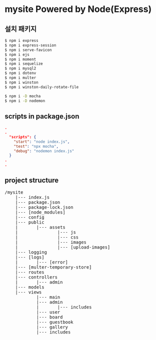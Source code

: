 # mysite Powered by Node(Express)

## 설치 패키지
```bash
$ npm i express
$ npm i express-session
$ npm i serve-favicon
$ npm i ejs
$ npm i moment
$ npm i sequelize
$ npm i mysql2
$ npm i dotenv
$ npm i multer
$ npm i winston
$ npm i winston-daily-rotate-file

$ npm i -D mocha
$ npm i -D nodemon
```

## scripts in package.json
```JSON
.
.
  "scripts": {
    "start": "node index.js",
    "test": "npx mocha",
    "debug": "nodemon index.js"
  }
.
.
```


## project structure
<pre>
/mysite
    |--- index.js
    |--- package.json
    |--- package-lock.json
    |--- [node_modules]
    |--- config
    |--- public
    |       |--- assets
    |               |--- js
    |               |--- css
    |               |--- images
    |               |--- [upload-images]
    |--- logging
    |--- [logs]
    |       |--- [error]
    |--- [multer-temporary-store]
    |--- routes
    |--- controllers
    |       |--- admin
    |--- models
    |--- views
            |--- main
            |--- admin
            |       |--- includes
            |--- user
            |--- board
            |--- guestbook
            |--- gallery
            |--- includes
</pre>